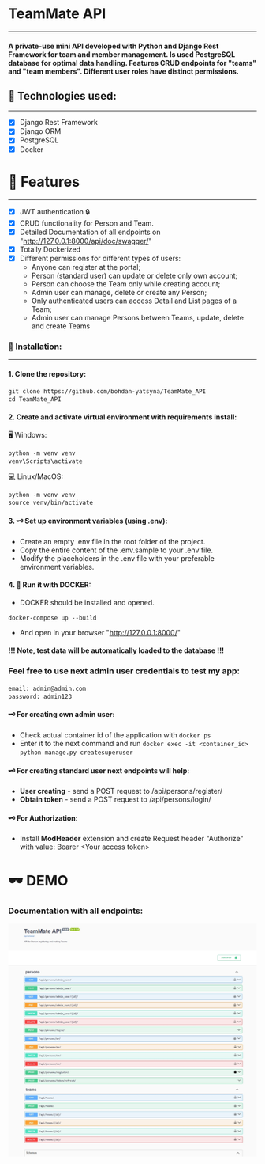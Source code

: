 # TeamMate API 
___
#### A private-use mini API developed with Python and Django Rest Framework for team and member management. Is used PostgreSQL database for optimal data handling. Features CRUD endpoints for "teams" and "team members". Different user roles have distinct permissions.

## 🔧 Technologies used:
___
* [X] Django Rest Framework
* [X] Django ORM
* [X] PostgreSQL
* [X] Docker

# 🧾 Features
___
* [X] JWT authentication 🔒
* [X] CRUD functionality for Person and Team.
* [X] Detailed Documentation of all endpoints on "http://127.0.0.1:8000/api/doc/swagger/"
* [X] Totally Dockerized
* [X] Different permissions for different types of users:
  - Anyone can register at the portal;
  - Person (standard user) can update or delete only own account;
  - Person can choose the Team only while creating account;
  - Admin user can manage, delete or create any Person;
  - Only authenticated users can access Detail and List pages of a Team;
  - Admin user can manage Persons between Teams, update, delete and create Teams


### 💾 Installation:
___
#### 1. Clone the repository:
```shell
git clone https://github.com/bohdan-yatsyna/TeamMate_API
cd TeamMate_API
```
#### 2. Create and activate virtual environment with requirements install:
🖥 Windows:
```shell
python -m venv venv
venv\Scripts\activate
```
💻 Linux/MacOS:
```shell
python -m venv venv
source venv/bin/activate
```
#### 3. 🗝 Set up environment variables (using .env):
- Create an empty .env file in the root folder of the project.
- Copy the entire content of the .env.sample to your .env file.
- Modify the placeholders in the .env file with your preferable environment variables.

#### 4. 🐳 Run it with DOCKER:
- DOCKER should be installed and opened.
```shell
docker-compose up --build
```
- And open in your browser "http://127.0.0.1:8000/"

####  !!! Note, test data will be automatically loaded to the database !!!
### Feel free to use next admin user credentials to test my app:
```shell
email: admin@admin.com
password: admin123
```

#### 🗝 For creating own admin user:  
- Check actual container id of the application with ```docker ps```  
- Enter it to the next command and run ```docker exec -it <container_id> python manage.py createsuperuser```  

#### 🗝 For creating standard user next endpoints will help:  
- **User creating** - send a POST request to /api/persons/register/ 
- **Obtain token** - send a POST request to /api/persons/login/

#### 🗝 For Authorization:
- Install **ModHeader** extension and create Request header "Authorize" with value: Bearer &lt;Your access token&gt;


# 🕶 DEMO
### Documentation with all endpoints:
![sample_DOCUMENTATION](samples/Endpoints-sample-jpg.jpg)
